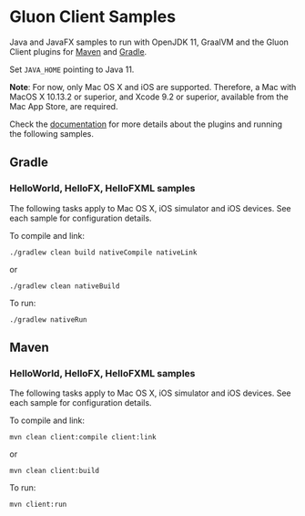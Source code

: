 # Gluon Client Samples

Java and JavaFX samples to run with OpenJDK 11, GraalVM and the Gluon Client plugins for [Maven](https://github.com/gluonhq/client-maven-plugin/) and [Gradle](https://github.com/gluonhq/client-gradle-plugin/).

Set `JAVA_HOME` pointing to Java 11.

**Note**: For now, only Mac OS X and iOS are supported. Therefore, a Mac with MacOS X 10.13.2 or superior, and Xcode 9.2 or superior, available from the Mac App Store, are required.

Check the [documentation](https://docs.gluonhq.com/client) for more details about the plugins and running the following samples.

## Gradle

### HelloWorld, HelloFX, HelloFXML samples

The following tasks apply to Mac OS X, iOS simulator and iOS devices. See each sample for configuration details.

To compile and link:

    ./gradlew clean build nativeCompile nativeLink
    
or

    ./gradlew clean nativeBuild

To run:
    
    ./gradlew nativeRun

## Maven

### HelloWorld, HelloFX, HelloFXML samples

The following tasks apply to Mac OS X, iOS simulator and iOS devices. See each sample for configuration details.

To compile and link:

    mvn clean client:compile client:link
    
or

    mvn clean client:build

To run:

    mvn client:run
